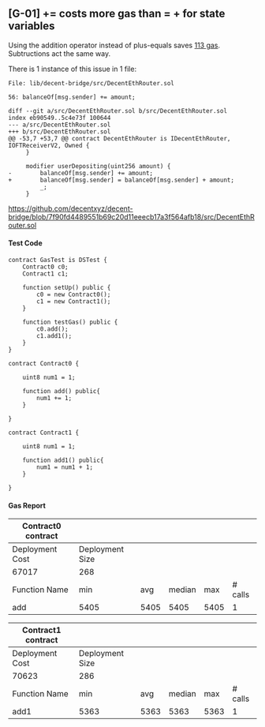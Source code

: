 ## [G-01] <x> += <y> costs more gas than <x> = <x> + <y> for state variables

Using the addition operator instead of plus-equals saves [113 gas](https://gist.github.com/IllIllI000/cbbfb267425b898e5be734d4008d4fe8). Subtructions act the same way.

There is 1 instance of this issue in 1 file:

```
File: lib/decent-bridge/src/DecentEthRouter.sol	

56: balanceOf[msg.sender] += amount;
```
    diff --git a/src/DecentEthRouter.sol b/src/DecentEthRouter.sol
    index eb90549..5c4e73f 100644
    --- a/src/DecentEthRouter.sol
    +++ b/src/DecentEthRouter.sol
    @@ -53,7 +53,7 @@ contract DecentEthRouter is IDecentEthRouter, IOFTReceiverV2, Owned {
         }

         modifier userDepositing(uint256 amount) {
    -        balanceOf[msg.sender] += amount;
    +        balanceOf[msg.sender] = balanceOf[msg.sender] + amount;
             _;
         }


https://github.com/decentxyz/decent-bridge/blob/7f90fd4489551b69c20d11eeecb17a3f564afb18/src/DecentEthRouter.sol

#### Test Code

    contract GasTest is DSTest {
        Contract0 c0;
        Contract1 c1;

        function setUp() public {
            c0 = new Contract0();
            c1 = new Contract1();
        }

        function testGas() public {
            c0.add();
            c1.add1();
        }
    }

    contract Contract0 {

        uint8 num1 = 1;

        function add() public{
            num1 += 1;
        }

    }

    contract Contract1 {

        uint8 num1 = 1;

        function add1() public{
            num1 = num1 + 1;
        }

    }

#### Gas Report

| Contract0 contract                        |                 |      |        |      |         |
|-------------------------------------------|-----------------|------|--------|------|---------|
| Deployment Cost                           | Deployment Size |      |        |      |         |
| 67017                                     | 268             |      |        |      |         |
| Function Name                             | min             | avg  | median | max  | # calls |
| add                                       | 5405            | 5405 | 5405   | 5405 | 1       |

| Contract1 contract                        |                 |      |        |      |         |
|-------------------------------------------|-----------------|------|--------|------|---------|
| Deployment Cost                           | Deployment Size |      |        |      |         |
| 70623                                     | 286             |      |        |      |         |
| Function Name                             | min             | avg  | median | max  | # calls |
| add1                                      | 5363            | 5363 | 5363   | 5363 | 1       |